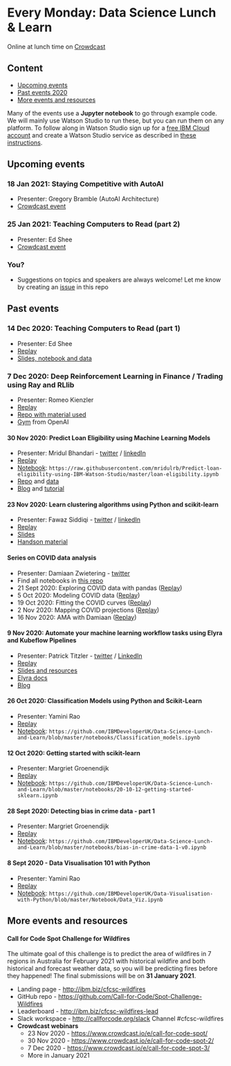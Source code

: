 # Every Monday: Data Science Lunch & Learn

Online at lunch time on [Crowdcast](https://www.crowdcast.io/ibmdevelopereurope)

## Content
* [Upcoming events](#Upcoming)
* [Past events 2020](#Past)
* [More events and resources](#resources)

Many of the events use a **Jupyter notebook** to go through example code. We will mainly use Watson Studio to run these, but you can run them on any platform. To follow along in Watson Studio sign up for a [free IBM Cloud account](https://ibm.biz/BdfBr6) and create a Watson Studio service as described in [these instructions](https://github.com/IBMDeveloperUK/data-science-lunch-and-learn/blob/master/watson-studio-instructions.md). 

<a class="anchor" id="Upcoming"></a>
## Upcoming events


### 18 Jan 2021: Staying Competitive with AutoAI
* Presenter: Gregory Bramble (AutoAI Architecture)
* [Crowdcast event](https://www.crowdcast.io/e/data-science-lunch-and-12)

### 25 Jan 2021: Teaching Computers to Read (part 2)
* Presenter: Ed Shee
* [Crowdcast event](https://www.crowdcast.io/e/data-science-lunch-and-13)

### You?
* Suggestions on topics and speakers are always welcome! Let me know by creating an [issue](https://github.com/IBMDeveloperUK/Data-Science-Lunch-and-Learn/issues) in this repo

<a class="anchor" id="Past"></a>
## Past events

### 14 Dec 2020: Teaching Computers to Read (part 1)
* Presenter: Ed Shee
* [Replay](https://www.crowdcast.io/e/data-science-lunch-and-11)
* [Slides, notebook and data](https://github.com/IBMDeveloperUK/Analysing-Jokes-with-Natural-Language-Processing)

### 7 Dec 2020: Deep Reinforcement Learning in Finance / Trading using Ray and RLlib
* Presenter: Romeo Kienzler
* [Replay](https://www.crowdcast.io/e/data-science-lunch-and-10)
* [Repo with material used](https://github.com/romeokienzler/DeepRL)
* [Gym](https://gym.openai.com) from OpenAI

#### 30 Nov 2020: Predict Loan Eligibility using Machine Learning Models
* Presenter: Mridul Bhandari - [twitter](https://twitter.com/mridulrb) / [linkedIn](https://www.linkedin.com/in/mridul-bhandari/)
* [Replay](https://www.crowdcast.io/e/data-science-lunch-and-9)
* [Notebook](https://github.com/mridulrb/Predict-loan-eligibility-using-IBM-Watson-Studio): `https://raw.githubusercontent.com/mridulrb/Predict-loan-eligibility-using-IBM-Watson-Studio/master/loan-eligibility.ipynb`
* [Repo](https://github.com/IBM/Predict-loan-eligibility-using-IBM-Watson-Studio) and [data](https://github.com/mridulrb/Predict-loan-eligibility-using-IBM-Watson-Studio/tree/master/Dataset)
* [Blog](https://towardsdatascience.com/predict-loan-eligibility-using-machine-learning-models-7a14ef904057)
 and [tutorial](https://developer.ibm.com/tutorials/predict-loan-eligibility-using-jupyter-notebook-ibm-spss-modeler/)

#### 23 Nov 2020: Learn clustering algorithms using Python and scikit-learn
* Presenter: Fawaz Siddiqi - [twitter](https://twitter.com/fawaz_siddiqi) / [linkedIn](https://www.linkedin.com/in/fawazsiddiqi/)
* [Replay](https://www.crowdcast.io/e/data-science-lunch-and-8)
* [Slides](https://ibm.biz/LNL-Clustering)
* [Handson material](https://github.com/fawazsiddiqi/LnL-CLustering)

#### Series on COVID data analysis 
* Presenter: Damiaan Zwietering - [twitter](https://twitter.com/dzwietering)
* Find all notebooks in [this repo](https://gitlab.com/dzwietering/corona/-/tree/master/pydata)
* 21 Sept 2020: Exploring COVID data with pandas ([Replay](https://www.crowdcast.io/e/data-science-lunchlearn-COVID))
* 5 Oct 2020: Modeling COVID data ([Replay](https://www.crowdcast.io/e/data-science-lunch-and-2))
* 19 Oct 2020: Fitting the COVID curves ([Replay](https://www.crowdcast.io/e/data-science-lunch-and-3))
* 2 Nov 2020: Mapping COVID projections ([Replay](https://www.crowdcast.io/e/data-science-lunch-and-5))
* 16 Nov 2020: AMA with Damiaan ([Replay](https://www.crowdcast.io/e/data-science-lunch-and-7))

#### 9 Nov 2020: Automate your machine learning workflow tasks using Elyra and Kubeflow Pipelines
* Presenter: Patrick Titzler - [twitter](https://twitter.com/ptitzler) / [LinkedIn](https://www.linkedin.com/in/patrick-titzler/)
* [Replay](https://www.crowdcast.io/e/data-science-lunch-and-6)
* [Slides and resources](https://github.com/CODAIT/presentations/tree/master/talks/2020-11-09_ds_lunch_and_learn)
* [Elyra docs](https://elyra.readthedocs.io/en/latest/)
* [Blog](https://dev.to/ibmdeveloper/automate-your-machine-learning-workflow-tasks-using-elyra-and-kubeflow-pipelines-5d6n)

#### 26 Oct 2020: Classification Models using Python and Scikit-Learn 
* Presenter: Yamini Rao
* [Replay](https://www.crowdcast.io/e/data-science-lunch-and-4/register)
* [Notebook](https://github.com/IBMDeveloperUK/Data-Science-Lunch-and-Learn/blob/master/notebooks/Classification_models.ipynb): 
`https://github.com/IBMDeveloperUK/Data-Science-Lunch-and-Learn/blob/master/notebooks/Classification_models.ipynb`

#### 12 Oct 2020: Getting started with scikit-learn
* Presenter: Margriet Groenendijk
* [Replay](https://www.crowdcast.io/e/data-science-lunch-)
* [Notebook](https://github.com/IBMDeveloperUK/Data-Science-Lunch-and-Learn/blob/master/notebooks/20-10-12-getting-started-sklearn.ipynb): 
`https://github.com/IBMDeveloperUK/Data-Science-Lunch-and-Learn/blob/master/notebooks/20-10-12-getting-started-sklearn.ipynb`


#### 28 Sept 2020: Detecting bias in crime data - part 1
* Presenter: Margriet Groenendijk
* [Replay](https://www.crowdcast.io/e/data-science-lunch-and)
* [Notebook](https://github.com/IBMDeveloperUK/Data-Science-Lunch-and-Learn/blob/master/notebooks/bias-in-crime-data-1-v0.ipynb): 
`https://github.com/IBMDeveloperUK/Data-Science-Lunch-and-Learn/blob/master/notebooks/bias-in-crime-data-1-v0.ipynb`


#### 8 Sept 2020 - Data Visualisation 101 with Python
* Presenter: Yamini Rao
* [Replay](https://www.crowdcast.io/e/data-visualisation-101)
* [Notebook](https://github.com/IBMDeveloperUK/Data-Visualisation-with-Python/blob/master/Notebook/Data_Viz.ipynb): `https://github.com/IBMDeveloperUK/Data-Visualisation-with-Python/blob/master/Notebook/Data_Viz.ipynb`


<a class="anchor" id="resources"></a>
## More events and resources

#### Call for Code Spot Challenge for Wildfires

The ultimate goal of this challenge is to predict the area of wildfires in 7 regions in Australia for February 2021 with historical wildfire and both historical and forecast weather data, so you will be predicting fires before they happened!
The final submissions will be on **31 January 2021**.

* Landing page - http://ibm.biz/cfcsc-wildfires
* GitHub repo - https://github.com/Call-for-Code/Spot-Challenge-Wildfires
* Leaderboard - http://ibm.biz/cfcsc-wildfires-lead
* Slack workspace - http://callforcode.org/slack Channel #cfcsc-wildfires
* **Crowdcast webinars**
   * 23 Nov 2020 - https://www.crowdcast.io/e/call-for-code-spot/
   * 30 Nov 2020 - https://www.crowdcast.io/e/call-for-code-spot-2/
   * 7 Dec 2020 - https://www.crowdcast.io/e/call-for-code-spot-3/
   * More in January 2021
